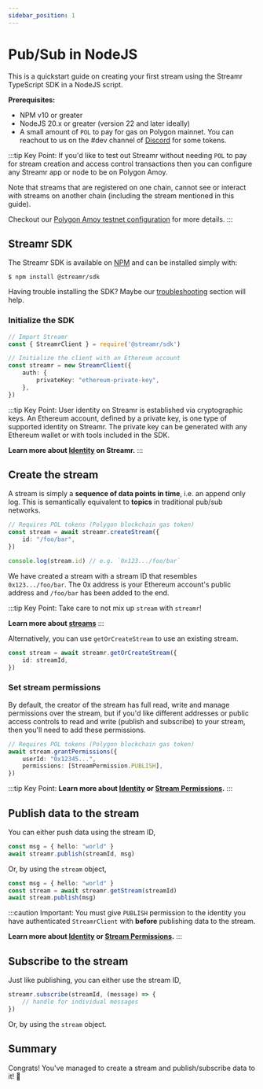 ```yaml
---
sidebar_position: 1
---
```


# Pub/Sub in NodeJS
This is a quickstart guide on creating your first stream using the Streamr TypeScript SDK in a NodeJS script.

**Prerequisites:**
-   NPM v10 or greater
-   NodeJS 20.x or greater (version 22 and later ideally)
-   A small amount of `POL` to pay for gas on Polygon mainnet. You can reachout to us on the #dev channel of [Discord](https://discord.gg/gZAm8P7hK8) for some tokens.

:::tip Key Point:
If you'd like to test out Streamr without needing `POL` to pay for stream creation and access control transactions then you can configure any Streamr app or node to be on Polygon Amoy. 

Note that streams that are registered on one chain, cannot see or interact with streams on another chain (including the stream mentioned in this guide). 

Checkout our [Polygon Amoy testnet configuration](../usage/configuration.md#polygon-amoy-testnet) for more details.
:::

## Streamr SDK
The Streamr SDK is available on [NPM](https://www.npmjs.com/package/@streamr/node) and can be installed simply with:

```shell
$ npm install @streamr/sdk
```

Having trouble installing the SDK? Maybe our [troubleshooting](../usage/sdk/how-to-use#Troubleshooting) section will help.

### Initialize the SDK
```ts
// Import Streamr
const { StreamrClient } = require('@streamr/sdk')

// Initialize the client with an Ethereum account
const streamr = new StreamrClient({
    auth: {
        privateKey: "ethereum-private-key",
    },
})
```

:::tip Key Point:
User identity on Streamr is established via cryptographic keys. An Ethereum account, defined by a private key, is one type of supported identity on Streamr. The private key can be generated with any Ethereum wallet or with tools included in the SDK. 

**Learn more about [Identity](../usage/identity.md) on Streamr.**
:::

## Create the stream
A stream is simply a **sequence of data points in time**, i.e. an append only log. This is semantically equivalent to **topics** in traditional pub/sub networks.

```ts
// Requires POL tokens (Polygon blockchain gas token)
const stream = await streamr.createStream({
    id: "/foo/bar",
})

console.log(stream.id) // e.g. `0x123.../foo/bar`
```

We have created a stream with a stream ID that resembles `0x123.../foo/bar`. The 0x address is your Ethereum account's public address and `/foo/bar` has been added to the end.

:::tip Key Point:
Take care to not mix up `stream` with `streamr`!

**Learn more about [streams](../usage/streams/creating-streams)**
:::

Alternatively, you can use `getOrCreateStream` to use an existing stream.

```ts
const stream = await streamr.getOrCreateStream({
    id: streamId,
})
```

### Set stream permissions
By default, the creator of the stream has full read, write and manage permissions over the stream, but if you'd like different addresses or public access controls to read and write (publish and subscribe) to your stream, then you'll need to add these permissions.

```ts
// Requires POL tokens (Polygon blockchain gas token)
await stream.grantPermissions({
    userId: "0x12345...",
    permissions: [StreamPermission.PUBLISH],
})
```

:::tip Key Point:
**Learn more about [Identity](../usage/identity.md) or [Stream Permissions](../usage/streams/permissions.md).**
:::

## Publish data to the stream
You can either push data using the stream ID,

```ts
const msg = { hello: "world" }
await streamr.publish(streamId, msg)
```

Or, by using the `stream` object,

```ts
const msg = { hello: "world" }
const stream = await streamr.getStream(streamId)
await stream.publish(msg)
```

:::caution Important:
You must give `PUBLISH` permission to the identity you have authenticated `StreamrClient` with **before** publishing data to the stream.

**Learn more about [Identity](../usage/identity.md) or [Stream Permissions](../usage/streams/permissions.md).**
:::

## Subscribe to the stream
Just like publishing, you can either use the stream ID,

```ts
streamr.subscribe(streamId, (message) => {
    // handle for individual messages
})
```

Or, by using the `stream` object.

## Summary
Congrats! You've managed to create a stream and publish/subscribe data to it! 💪

